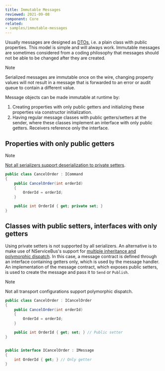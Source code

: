 ```yaml
---
title: Immutable Messages
reviewed: 2021-09-08
component: Core
related:
- samples/immutable-messages
---
```


Usually messages are designed as [DTOs](https://en.wikipedia.org/wiki/Data_transfer_object), i.e. a plain class with public properties. This model is simple and will always work. Immutable messages are sometimes considered from a coding philosophy that messages should not be able to be changed after they are created.

> [!NOTE]
> Serialized messages are immutable once on the wire, changing property values will not result in a message that is forwarded to an error or audit queue to contain a different value.

Message objects can be made immutable at runtime by:

1. Creating properties with only public getters and initializing these properties via constructor initialization.
2. Having regular message classes with public getters/setters at the sender, where these classes implement an interface with only public getters. Receivers reference only the interface.


## Properties with only public getters

> [!NOTE]
> [Not all serializers support deserialization to private setters](/nservicebus/serialization/).

```c#
public class CancelOrder : ICommand
{
    public CancelOrder(int orderId)
    {
        OrderId = orderId;
    }

    public int OrderId { get; private set; }
}
```

## Classes with public setters, interfaces with only getters

Using private setters is not supported by all serializers. An alternative is to make use of NServiceBus's support for [multiple inheritance and polymorphic dispatch](/nservicebus/messaging/messages-as-interfaces.md). In this case, a message contract is defined through an interface containing getters only, which is used by the message handler. An implementation of the message contract, which exposes public setters, is used to create the message and pass it to `Send` or `Publish`.

> [!NOTE]
> Not all transport configurations support polymorphic dispatch.

```c#
public class CancelOrder : ICancelOrder
{
    public CancelOrder(int orderId)
    {
        OrderId = orderId;
    }

    public int OrderId { get; set; } // Public setter
}


public interface ICancelOrder : IMessage
{
    int OrderId { get; } // Only getter
}
```
